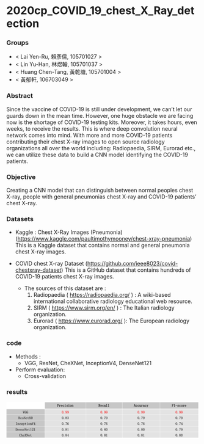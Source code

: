 # 2020cp_COVID_19_chest_X_Ray_detection

### Groups
* < Lai Yen-Ru, 賴彥儒, 105701027 >
* < Lin Yu-Han, 林煜翰, 105701037 >
* < Huang Chen-Tang, 黃乾塘, 105701004 >
* < 黃郁軒, 106703049 >

### Abstract 

Since the vaccine of COVID-19 is still under development, we can’t let our guards down in the mean time. However, one huge obstacle we are facing now is the shortage of COVID-19 testing kits. Moreover, it takes hours, even weeks, to receive the results. This is where deep convolution neural network comes into mind. With more and more COVID-19 patients contributing their chest X-ray images to open source radiology organizations all over the world including: Radiopaedia, SIRM, Eurorad etc., we can utilize these data to build a CNN model identifying the COVID-19 patients.

### Objective 

Creating a CNN model that can distinguish between normal peoples chest X-ray, people with general pneumonias chest X-ray and COVID-19 patients’ chest X-ray.

### Datasets

* Kaggle : Chest X-Ray Images (Pneumonia)
(https://www.kaggle.com/paultimothymooney/chest-xray-pneumonia)
This is a Kaggle dataset that contains normal and general pneumonia chest X-ray images. 

* COVID chest X-ray Dataset
(https://github.com/ieee8023/covid-chestxray-dataset)
This is a GitHub dataset that contains hundreds of COVID-19 patients chest X-ray images. 
    * The sources of this dataset are :
        1. Radiopaedia ( https://radiopaedia.org/ ) : 
            A wiki-based international collaborative radiology educational web resource.
        2. SIRM ( https://www.sirm.org/en/ ) : The Italian radiology organization. 
        3. Eurorad ( https://www.eurorad.org/ ): The European radiology organization.

### code

* Methods :
    * VGG, ResNet, CheXNet, InceptionV4, DenseNet121
* Perform evaluation:
    * Cross-validation

### results

![Alt text](fdacc.png?raw=true)
